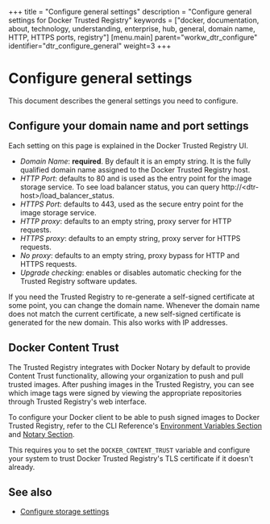 +++
title = "Configure general settings"
description = "Configure general settings for Docker Trusted Registry"
keywords = ["docker, documentation, about, technology, understanding, enterprise, hub, general, domain name, HTTP, HTTPS ports, registry"]
[menu.main]
parent="workw_dtr_configure"
identifier="dtr_configure_general"
weight=3
+++

# Configure general settings

This document describes the general settings you need to configure.

## Configure your domain name and port settings

Each setting on this page is explained in the Docker Trusted Registry UI.

* *Domain Name*: **required**. By default it is an empty string. It is the fully qualified domain name assigned to the Docker Trusted Registry host.
* *HTTP Port*: defaults to 80 and is used as the entry point for the image storage service. To see load balancer status, you can query
http://&lt;dtr-host&gt;/load_balancer_status.
* *HTTPS Port*: defaults to 443, used as the secure entry point for the image storage service.
* *HTTP proxy*: defaults to an empty string, proxy server for HTTP requests.
* *HTTPS proxy*: defaults to an empty string, proxy server for HTTPS requests.
* *No proxy*: defaults to an empty string, proxy bypass for HTTP and HTTPS requests.
* *Upgrade checking*: enables or disables automatic checking for the Trusted Registry software updates.

If you need the Trusted Registry to re-generate a self-signed certificate at
some point, you can change the domain name. Whenever the domain name does not
match the current certificate, a new self-signed certificate is generated
for the new domain. This also works with IP addresses.


## Docker Content Trust

The Trusted Registry integrates with Docker Notary by default to provide
Content Trust functionality, allowing your organization to push and pull
trusted images. After pushing images in the Trusted Registry, you can see
which image tags were signed by viewing the appropriate repositories through
Trusted Registry's web interface.

To configure your Docker client to be able to push signed images to Docker
Trusted Registry, refer to the CLI Reference's [Environment Variables
Section](/engine/reference/commandline/cli.md#environment-variables) and
[Notary Section](/engine/reference/commandline/cli.md#notary).

This requires you to set the `DOCKER_CONTENT_TRUST` variable and configure
your system to trust Docker Trusted Registry's TLS certificate if it doesn't
already.

## See also

* [Configure storage settings](config-storage.md)
